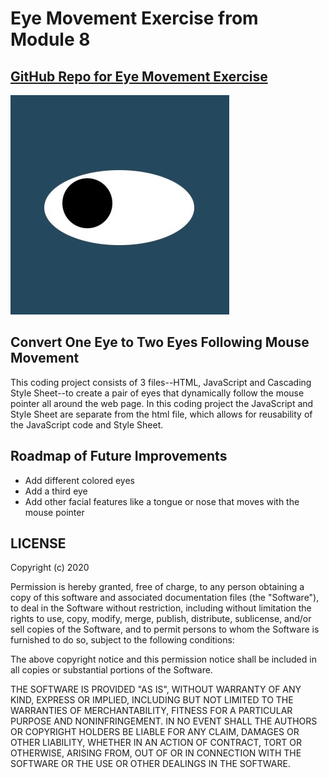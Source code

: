 # Eye Movement Exercise from Module 8
## <a href="https://github.com/rd1r0cc0/Eye">GitHub Repo for Eye Movement Exercise</a>

<img src="eye.jpg">

## Convert One Eye to Two Eyes Following Mouse Movement

This coding project consists of 3 files--HTML, JavaScript and Cascading Style Sheet--to create a pair of eyes that dynamically follow the mouse pointer all around the web page.  In this coding project the JavaScript and Style Sheet are separate from the html file, which allows for reusability of the JavaScript code and Style Sheet.


## Roadmap of Future Improvements

- Add different colored eyes
- Add a third eye
- Add other facial features like a tongue or nose that moves with the mouse pointer


## LICENSE

Copyright (c) 2020

Permission is hereby granted, free of charge, to any person obtaining a copy
of this software and associated documentation files (the "Software"), to deal
in the Software without restriction, including without limitation the rights
to use, copy, modify, merge, publish, distribute, sublicense, and/or sell
copies of the Software, and to permit persons to whom the Software is
furnished to do so, subject to the following conditions:

The above copyright notice and this permission notice shall be included in all
copies or substantial portions of the Software.

THE SOFTWARE IS PROVIDED "AS IS", WITHOUT WARRANTY OF ANY KIND, EXPRESS OR
IMPLIED, INCLUDING BUT NOT LIMITED TO THE WARRANTIES OF MERCHANTABILITY,
FITNESS FOR A PARTICULAR PURPOSE AND NONINFRINGEMENT. IN NO EVENT SHALL THE
AUTHORS OR COPYRIGHT HOLDERS BE LIABLE FOR ANY CLAIM, DAMAGES OR OTHER
LIABILITY, WHETHER IN AN ACTION OF CONTRACT, TORT OR OTHERWISE, ARISING FROM,
OUT OF OR IN CONNECTION WITH THE SOFTWARE OR THE USE OR OTHER DEALINGS IN THE
SOFTWARE.